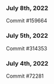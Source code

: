 ### July 8th, 2022

Commit #159664

### July 5th, 2022

Commit #314353


### July 4th, 2022

Commit #72281
